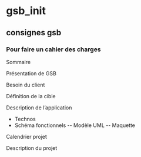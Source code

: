 # gsb_init
## consignes gsb



### Pour faire un cahier des charges 

Sommaire 

Présentation de GSB 

Besoin du client 

 Définition de la cible 

Description de l’application   
-	Technos 
-	Schéma fonctionnels 
     -- Modèle UML
     -- Maquette

Calendrier projet

Description du projet 

